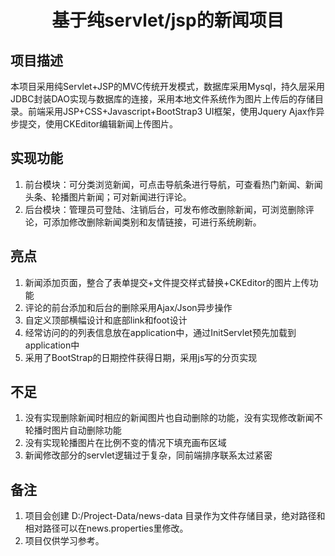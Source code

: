 <h1 align="center">基于纯servlet/jsp的新闻项目</h1>

## 项目描述
本项目采用纯Servlet+JSP的MVC传统开发模式，数据库采用Mysql，持久层采用JDBC封装DAO实现与数据库的连接，采用本地文件系统作为图片上传后的存储目录。前端采用JSP+CSS+Javascript+BootStrap3 UI框架，使用Jquery Ajax作异步提交，使用CKEditor编辑新闻上传图片。

## 实现功能
1. 前台模块：可分类浏览新闻，可点击导航条进行导航，可查看热门新闻、新闻头条、轮播图片新闻；可对新闻进行评论。
2. 后台模块：管理员可登陆、注销后台，可发布修改删除新闻，可浏览删除评论，可添加修改删除新闻类别和友情链接，可进行系统刷新。

## 亮点
1. 新闻添加页面，整合了表单提交+文件提交样式替换+CKEditor的图片上传功能
2. 评论的前台添加和后台的删除采用Ajax/Json异步操作
3. 自定义顶部横幅设计和底部link和foot设计
4. 经常访问的的列表信息放在application中，通过InitServlet预先加载到application中
5. 采用了BootStrap的日期控件获得日期，采用js写的分页实现

## 不足
1. 没有实现删除新闻时相应的新闻图片也自动删除的功能，没有实现修改新闻不轮播时图片自动删除功能
2. 没有实现轮播图片在比例不变的情况下填充画布区域
3. 新闻修改部分的servlet逻辑过于复杂，同前端排序联系太过紧密

## 备注
1. 项目会创建 D:/Project-Data/news-data 目录作为文件存储目录，绝对路径和相对路径可以在news.properties里修改。
2. 项目仅供学习参考。